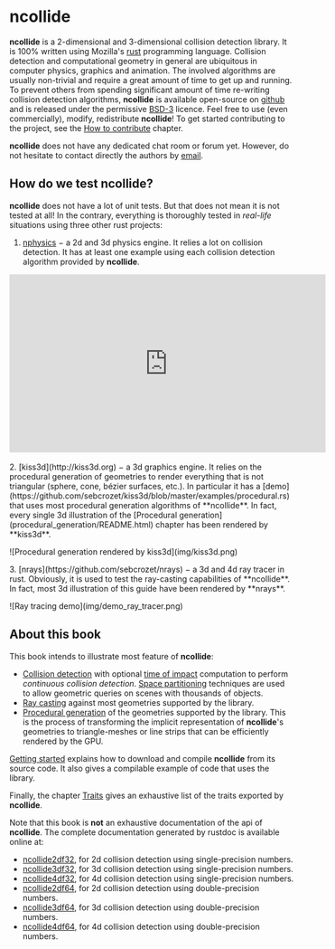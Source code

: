 # ncollide
**ncollide** is a 2-dimensional and 3-dimensional collision detection library.
It is 100% written using Mozilla's [rust](rust-lang.org) programming language.
Collision detection and computational geometry in general are ubiquitous in
computer physics, graphics and animation. The involved algorithms are usually
non-trivial and require a great amount of time to get up and running.
To prevent others from spending significant amount of time re-writing collision
detection algorithms, **ncollide** is available open-source on
[github](http://github.com/sebcrozet/ncollide) and is released under the
permissive [BSD-3](http://opensource.org/licenses/BSD-3-Clause) licence. Feel
free to use (even commercially), modify, redistribute **ncollide**! To get
started contributing to the project, see the [How to
contribute](how_to_contribute/README.html) chapter.

**ncollide** does not have any dedicated chat room or forum yet. However, do
not hesitate to contact directly the authors by
[email](mailto:developer@crozet.re).

## How do we test ncollide?
**ncollide** does not have a lot of unit tests. But that does not mean it is
not tested at all! In the contrary, everything is thoroughly tested in
_real-life_ situations using three other rust projects:

1. [nphysics](http://nphysics-dev.org) − a 2d and 3d physics engine. It relies
   a lot on collision detection. It has at least one example using each
   collision detection algorithm provided by **ncollide**.
<p>
<center>
<iframe width="560" height="315" src="http://www.youtube.com/embed/CANjXZ5rocI" frameborder="0" allowfullscreen></iframe>
</center>
</p>
2. [kiss3d](http://kiss3d.org) − a 3d graphics engine. It relies on the
   procedural generation of geometries to render everything that is not
   triangular (sphere, cone, bézier surfaces, etc.). In particular it has a
   [demo](https://github.com/sebcrozet/kiss3d/blob/master/examples/procedural.rs)
   that uses most procedural generation algorithms of **ncollide**. In fact,
   every single 3d illustration of the [Procedural
   generation](procedural_generation/README.html) chapter has been rendered by
   **kiss3d**.
<p>
![Procedural generation rendered by kiss3d](img/kiss3d.png)
</p>
<p>
3. [nrays](https://github.com/sebcrozet/nrays) − a 3d and 4d ray tracer in
   rust. Obviously, it is used to test the ray-casting capabilities of
   **ncollide**. In fact, most 3d illustration of this guide have been rendered
   by **nrays**.
</p>
<p>
![Ray tracing demo](img/demo_ray_tracer.png)
</p>

## About this book
This book intends to illustrate most feature of **ncollide**:
* [Collision detection](collision_detection/README.html) with optional [time of
  impact](collision_detection/time_of_impact.html) computation to perform
  _continuous collision detection_. [Space
  partitioning](collision_detection/broad_phase.html) techniques are used to
  allow geometric queries on scenes with thousands of objects.
* [Ray casting](ray_casting/README.html) against most geometries supported by
  the library.
* [Procedural generation](procedural_generation/README.html) of the geometries
  supported by the library. This is the process of transforming the implicit
  representation of **ncollide**'s geometries to triangle-meshes or line strips
  that can be efficiently rendered by the GPU.

[Getting started](getting_started/README.md) explains how to download and
compile **ncollide** from its source code. It also gives a compilable example
of code that uses the library.

Finally, the chapter [Traits](traits/README.md) gives an exhaustive list of the traits
exported by **ncollide**.

Note that this book is **not** an exhaustive documentation of the api of
**ncollide**. The complete documentation generated by rustdoc is available
online at:
* [ncollide2df32](doc/ncollide2df32), for 2d collision detection using single-precision numbers.
* [ncollide3df32](doc/ncollide3df32), for 3d collision detection using single-precision numbers.
* [ncollide4df32](doc/ncollide4df32), for 4d collision detection using single-precision numbers.
* [ncollide2df64](doc/ncollide2df64), for 2d collision detection using double-precision numbers.
* [ncollide3df64](doc/ncollide3df64), for 3d collision detection using double-precision numbers.
* [ncollide4df64](doc/ncollide4df64), for 4d collision detection using double-precision numbers.

